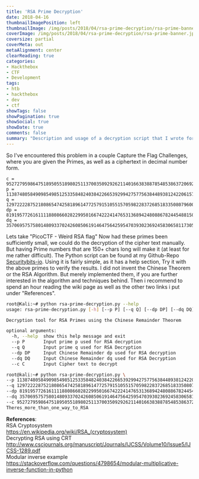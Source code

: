 ```yaml
---
title: 'RSA Prime Decryption'
date: 2018-04-16
thumbnailImagePosition: left
thumbnailImage: /img/posts/2018/04/rsa-prime-decryption/rsa-prime-banner.jpg
coverImage: /img/posts/2018/04/rsa-prime-decryption/rsa-prime-banner.jpg
coversize: partial
coverMeta: out
metaAlignment: center
clearReading: true
categories:
- Hackthebox
- CTF
- Development
tags:
- htb
- hackthebox
- dev
- ctf
showTags: false
showPagination: true
showSocial: true
showDate: true
comments: false
summary: "Description and usage of a decryption script that I wrote for CTF Challenges."
---
```


So I've encountered this problem in a couple Capture the Flag Challenges, where you are given the Primes, as well as a ciphertext in decimal number form.
```text
c = 95272795986475189505518980251137003509292621140166383887854853863720692420204142448424074834657149326853553097626486371206617513769930277580823116437975487148956107509247564965652417450550680181691869432067892028368985007229633943149091684419834136214793476910417359537696632874045272326665036717324623992885
p = 11387480584909854985125335848240384226653929942757756384489381242206157197986555243995335158328781970310603060671486688856263776452654268043936036556215243
q = 12972222875218086547425818961477257915105515705982283726851833508079600460542479267972050216838604649742870515200462359007315431848784163790312424462439629
dp = 8191957726161111880866028229950166742224147653136894248088678244548815086744810656765529876284622829884409590596114090872889522887052772791407131880103961
dq = 3570695757580148093370242608506191464756425954703930236924583065811730548932270595568088372441809535917032142349986828862994856575730078580414026791444659
```
Lets take "PicoCTF - Weird RSA flag"
Now had these primes been sufficiently small, we could do the decryption of the cipher text manually. But having Prime numbers that are 150+ chars long will make it (at least for me rather difficult).
The Python script can be found at my Github-Repo [Securitybits-io](http://https://github.com/Securitybits-io/RSA-Primes---Chinese-Remainder-Theorem).
Using it is fairly simple, as it has a help section, Try it with the above primes to verify the results.
I did not invent the Chinese Theorem or the RSA Algorithm. But merely implemented them, if you are further interested in the algorithm and techniques behind. Then i recommend to spend an hour reading the wiki page as well as the other two links i put under "References".
```bash
root@Kali:~# python rsa-prime-decryption.py --help
usage: rsa-prime-decryption.py [-h] [--p P] [--q Q] [--dp DP] [--dq DQ] [--c C]

Decryption tool for RSA Primes using the Chinese Remainder Theorem

optional arguments:
  -h, --help  show this help message and exit
  --p P       Input prime p used for RSA decryption
  --q Q       Input prime q used for RSA Decryption
  --dp DP     Input Chinese Remainder dp used for RSA decryption
  --dq DQ     Input Chinese Remainder dq used for RSA Decryption
  --c C       Input Cipher text to decrypt
```
```bash
root@kali:~# python rsa-prime-decryption.py \
--p 11387480584909854985125335848240384226653929942757756384489381242206157197986555243995335158328781970310603060671486688856263776452654268043936036556215243 \
--q 12972222875218086547425818961477257915105515705982283726851833508079600460542479267972050216838604649742870515200462359007315431848784163790312424462439629 \
--dp 8191957726161111880866028229950166742224147653136894248088678244548815086744810656765529876284622829884409590596114090872889522887052772791407131880103961 \
--dq 3570695757580148093370242608506191464756425954703930236924583065811730548932270595568088372441809535917032142349986828862994856575730078580414026791444659 \
--c 95272795986475189505518980251137003509292621140166383887854853863720692420204142448424074834657149326853553097626486371206617513769930277580823116437975487148956107509247564965652417450550680181691869432067892028368985007229633943149091684419834136214793476910417359537696632874045272326665036717324623992885
Theres_more_than_one_way_to_RSA
```

**References**:  
RSA Cryptosystem  
https://en.wikipedia.org/wiki/RSA_(cryptosystem)  
Decrypting RSA using CRT  
http://www.cscjournals.org/manuscript/Journals/IJCSS/Volume10/Issue5/IJCSS-1289.pdf  
Modular inverse example  
https://stackoverflow.com/questions/4798654/modular-multiplicative-inverse-function-in-python
